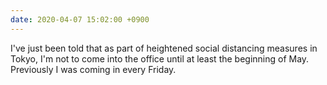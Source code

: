 ```yaml
---
date: 2020-04-07 15:02:00 +0900
---
```


I've just been told that as part of heightened social distancing measures in Tokyo, I'm not to come into the office until at least the beginning of May. Previously I was coming in every Friday.
